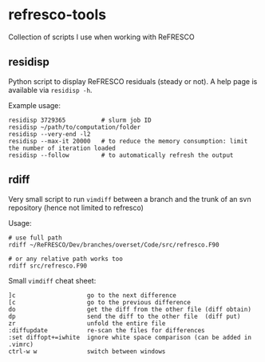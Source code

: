 # refresco-tools
Collection of scripts I use when working with ReFRESCO


## residisp
Python script to display ReFRESCO residuals (steady or not). A help page is available via `residisp -h`.

Example usage:
```
residisp 3729365          # slurm job ID
residisp ~/path/to/computation/folder
residisp --very-end -l2
residisp --max-it 20000   # to reduce the memory consumption: limit the number of iteration loaded
residisp --follow         # to automatically refresh the output
```

## rdiff
Very small script to run `vimdiff` between a branch and the trunk of an svn repository (hence not limited to refresco)

Usage:
```
# use full path
rdiff ~/ReFRESCO/Dev/branches/overset/Code/src/refresco.F90

# or any relative path works too
rdiff src/refresco.F90
```

Small `vimdiff` cheat sheet:
```
]c                    go to the next difference
[c                    go to the previous difference
do                    get the diff from the other file (diff obtain)
dp                    send the diff to the other file  (diff put)
zr                    unfold the entire file
:diffupdate           re-scan the files for differences
:set diffopt+=iwhite  ignore white space comparison (can be added in .vimrc)
ctrl-w w              switch between windows
```
